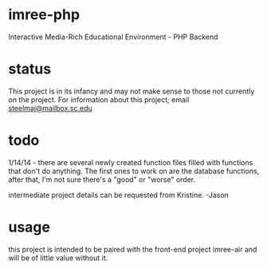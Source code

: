 imree-php
=========

Interactive Media-Rich Educational Environment - PHP Backend


status
======

This project is in its infancy and may not make sense to those not currently on
the project. For information about this project; email steelmaj@mailbox.sc.edu



todo
====

1/14/14 - there are several newly created function files filled with functions 
that don't do anything. The first ones to work on are the database functions, 
after that, I'm not sure there's a "good" or "worse" order.

intermediate project details can be requested from Kristine. -Jason

usage
======
this project is intended to be paired with the front-end project imree-air and will be of little value without it.


